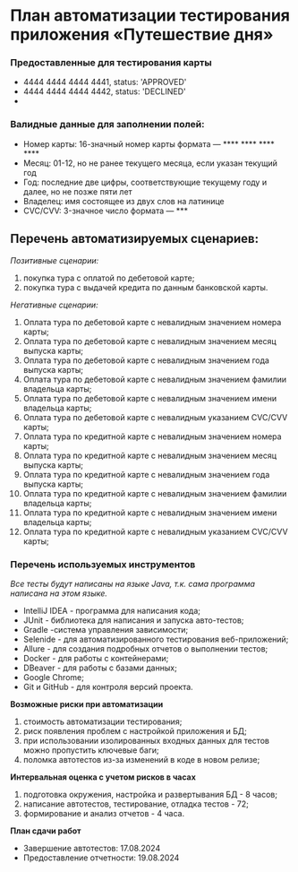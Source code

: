 # План автоматизации тестирования приложения «Путешествие дня»

### Предоставленные для тестирования карты

- 4444 4444 4444 4441, status: 'APPROVED'
- 4444 4444 4444 4442, status: 'DECLINED' 
- 
### Валидные данные для заполнении полей:

- Номер карты: 16-значный номер карты формата — **** **** **** ****
- Месяц: 01-12, но не ранее текущего месяца, если указан текущий год
- Год: последние две цифры, соответствующие текущему году и далее, но не позже пяти лет
- Владелец: имя состоящее из двух слов на латинице
- CVC/CVV: 3-значное число формата — ***

## Перечень автоматизируемых сценариев:

_Позитивные сценарии:_

1. покупка тура с оплатой по дебетовой карте;
2. покупка тура с выдачей кредита по данным банковской карты.

_Негативные сценарии:_

1. Оплата тура по дебетовой карте с невалидным значением номера карты;
2. Оплата тура по дебетовой карте с невалидным значением месяц выпуска карты;
3. Оплата тура по дебетовой карте с невалидным значением года выпуска карты;
4. Оплата тура по дебетовой карте с невалидным значением фамилии владельца карты;
5. Оплата тура по дебетовой карте с невалидным значением имени владельца карты;
6. Оплата тура по дебетовой карте с невалидным указанием CVC/CVV карты;
7. Оплата тура по кредитной карте с невалидным значением номера карты;
8. Оплата тура по кредитной карте с невалидным значением месяц выпуска карты;
9. Оплата тура по кредитной карте с невалидным значением года выпуска карты;
10. Оплата тура по кредитной карте с невалидным значением фамилии владельца карты;
11. Оплата тура по кредитной карте с невалидным значением имени владельца карты;
12. Оплата тура по кредитной карте с невалидным указанием CVC/CVV карты;

### Перечень используемых инструментов 

*Все тесты будут написаны на языке Java, т.к. сама программа написана на этом языке.*

- IntelliJ IDEA - программа для написания кода;
- JUnit - библиотека для написания и запуска авто-тестов;
- Gradle -система управления зависимости;
- Selenide - для автоматизированного тестирования веб-приложений;
- Allure - для создания подробных отчетов о выполнении тестов;
- Docker - для работы с контейнерами;
- DBeaver - для работы с базами данных;
- Google Chrome;
- Git и GitHub - для контроля версий проекта.

**Возможные риски при автоматизации**
1. стоимость автоматизации тестирования;
2. риск появления проблем с настройкой приложения и БД;
3. при использовании изолированных входных данных для тестов можно пропустить ключевые баги;
4. поломка автотестов из-за изменений в коде в новом релизе;

**Интервальная оценка с учетом рисков в часах**
1. подготовка окружения, настройка и развертывания БД - 8 часов;
2. написание автотестов, тестирование, отладка тестов - 72;
3. формирование и анализ отчетов - 4 часа.

**План сдачи работ**
- Завершение автотестов: 17.08.2024
- Предоставление отчетности: 19.08.2024 